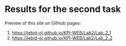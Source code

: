 # Results for the second task

Preview of this site on GitHub pages: 
1. https://lebid-ol.github.io/KPI-WEB/Lab2/Lab_2_1
2. https://lebid-ol.github.io/KPI-WEB/Lab2/Lab_2_2       
                                      
